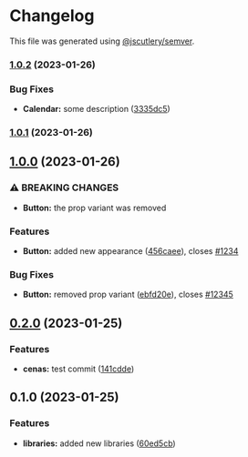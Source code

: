 # Changelog

This file was generated using [@jscutlery/semver](https://github.com/jscutlery/semver).

### [1.0.2](https://github.com/thomazcapra/grown-up-monorepo/compare/is-odd-1.0.1...is-odd-1.0.2) (2023-01-26)


### Bug Fixes

* **Calendar:** some description ([3335dc5](https://github.com/thomazcapra/grown-up-monorepo/commit/3335dc5cd2954bc195bd8a018dabfbb01391435b))

### [1.0.1](https://github.com/thomazcapra/grown-up-monorepo/compare/is-odd-1.0.0...is-odd-1.0.1) (2023-01-26)

## [1.0.0](https://github.com/thomazcapra/grown-up-monorepo/compare/is-odd-0.2.0...is-odd-1.0.0) (2023-01-26)


### ⚠ BREAKING CHANGES

* **Button:** the prop variant was removed

### Features

* **Button:** added new appearance ([456caee](https://github.com/thomazcapra/grown-up-monorepo/commit/456caee216cc8d0366f348b6a777c80c047a42b3)), closes [#1234](https://github.com/thomazcapra/grown-up-monorepo/issues/1234)


### Bug Fixes

* **Button:** removed prop variant ([ebfd20e](https://github.com/thomazcapra/grown-up-monorepo/commit/ebfd20e3df71527e5917ed90fbf48939d8aec6c9)), closes [#12345](https://github.com/thomazcapra/grown-up-monorepo/issues/12345)

## [0.2.0](https://github.com/thomazcapra/grown-up-monorepo/compare/is-odd-0.1.0...is-odd-0.2.0) (2023-01-25)


### Features

* **cenas:** test commit ([141cdde](https://github.com/thomazcapra/grown-up-monorepo/commit/141cddedd5bdca8a3ced6f129777438270885e40))

## 0.1.0 (2023-01-25)


### Features

* **libraries:** added new libraries ([60ed5cb](https://github.com/thomazcapra/grown-up-monorepo/commit/60ed5cb61bfc21ddb8cfc4ea701f776451a96821))
